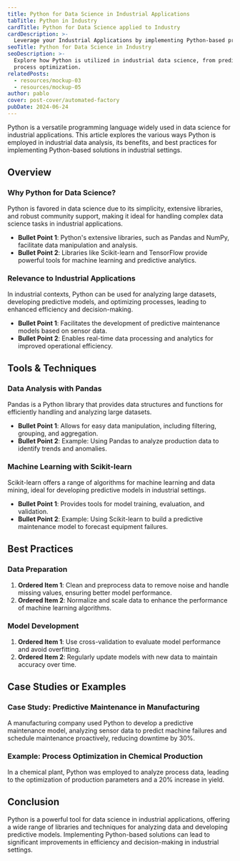 ```yaml
---
title: Python for Data Science in Industrial Applications
tabTitle: Python in Industry
cardTitle: Python for Data Science applied to Industry
cardDescription: >-
  Leverage your Industrial Applications by implementing Python-based predictive analytics
seoTitle: Python for Data Science in Industry
seoDescription: >-
  Explore how Python is utilized in industrial data science, from predictive analytics to
  process optimization.
relatedPosts:
  - resources/mockup-03
  - resources/mockup-05
author: pablo
cover: post-cover/automated-factory
pubDate: 2024-06-24
---
```


Python is a versatile programming language widely used in data science for industrial
applications. This article explores the various ways Python is employed in industrial data
analysis, its benefits, and best practices for implementing Python-based solutions in
industrial settings.

## Overview

### Why Python for Data Science?

Python is favored in data science due to its simplicity, extensive libraries, and robust
community support, making it ideal for handling complex data science tasks in industrial
applications.

- **Bullet Point 1**: Python's extensive libraries, such as Pandas and NumPy, facilitate
  data manipulation and analysis.
- **Bullet Point 2**: Libraries like Scikit-learn and TensorFlow provide powerful tools
  for machine learning and predictive analytics.

### Relevance to Industrial Applications

In industrial contexts, Python can be used for analyzing large datasets, developing
predictive models, and optimizing processes, leading to enhanced efficiency and
decision-making.

- **Bullet Point 1**: Facilitates the development of predictive maintenance models based
  on sensor data.
- **Bullet Point 2**: Enables real-time data processing and analytics for improved
  operational efficiency.

## Tools & Techniques

### Data Analysis with Pandas

Pandas is a Python library that provides data structures and functions for efficiently
handling and analyzing large datasets.

- **Bullet Point 1**: Allows for easy data manipulation, including filtering, grouping,
  and aggregation.
- **Bullet Point 2**: Example: Using Pandas to analyze production data to identify trends
  and anomalies.

### Machine Learning with Scikit-learn

Scikit-learn offers a range of algorithms for machine learning and data mining, ideal for
developing predictive models in industrial settings.

- **Bullet Point 1**: Provides tools for model training, evaluation, and validation.
- **Bullet Point 2**: Example: Using Scikit-learn to build a predictive maintenance model
  to forecast equipment failures.

## Best Practices

### Data Preparation

1. **Ordered Item 1**: Clean and preprocess data to remove noise and handle missing
   values, ensuring better model performance.
1. **Ordered Item 2**: Normalize and scale data to enhance the performance of machine
   learning algorithms.

### Model Development

1. **Ordered Item 1**: Use cross-validation to evaluate model performance and avoid
   overfitting.
1. **Ordered Item 2**: Regularly update models with new data to maintain accuracy over
   time.

## Case Studies or Examples

### Case Study: Predictive Maintenance in Manufacturing

A manufacturing company used Python to develop a predictive maintenance model, analyzing
sensor data to predict machine failures and schedule maintenance proactively, reducing
downtime by 30%.

### Example: Process Optimization in Chemical Production

In a chemical plant, Python was employed to analyze process data, leading to the
optimization of production parameters and a 20% increase in yield.

## Conclusion

Python is a powerful tool for data science in industrial applications, offering a wide
range of libraries and techniques for analyzing data and developing predictive models.
Implementing Python-based solutions can lead to significant improvements in efficiency and
decision-making in industrial settings.
